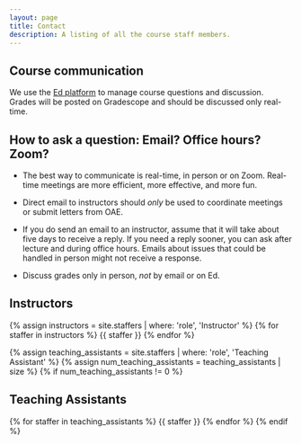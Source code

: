 ```yaml
---
layout: page
title: Contact
description: A listing of all the course staff members.
---
```


<!-- # Staff

Staff information is stored in the `_staffers` directory and rendered according to the layout file, `_layouts/staffer.html`. -->

## Course communication 

We use the [Ed platform](https://edstem.org/us/courses/38299) to manage course questions and discussion.
Grades will be posted on Gradescope and should be discussed only real-time.

## How to ask a question: Email? Office hours? Zoom?

* The best way to communicate is real-time, in person or on Zoom. 
Real-time meetings are more efficient, more effective, and more fun.

* Direct email to instructors should *only* be used to coordinate meetings or submit letters from OAE.

* If you do send an email to an instructor, assume that it will take about five days
  to receive a reply. If you need a reply sooner, you can ask after lecture and during office hours.
  Emails about issues that could be handled in person might not receive a
  response.

* Discuss grades only in person, *not* by email or on Ed.

## Instructors

{% assign instructors = site.staffers | where: 'role', 'Instructor' %}
{% for staffer in instructors %}
{{ staffer }}
{% endfor %}

{% assign teaching_assistants = site.staffers | where: 'role', 'Teaching Assistant' %}
{% assign num_teaching_assistants = teaching_assistants | size %}
{% if num_teaching_assistants != 0 %}
## Teaching Assistants

{% for staffer in teaching_assistants %}
{{ staffer }}
{% endfor %}
{% endif %}
